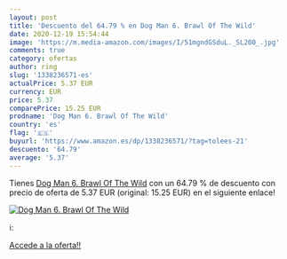 ```yaml
---
layout: post
title: 'Descuento del 64.79 % en Dog Man 6. Brawl Of The Wild'
date: 2020-12-19 15:54:44
image: 'https://m.media-amazon.com/images/I/51mgndGSduL._SL200_.jpg'
comments: true
category: ofertas
author: ring
slug: '1338236571-es'
actualPrice: 5.37 EUR
currency: EUR
price: 5.37
comparePrice: 15.25 EUR
prodname: 'Dog Man 6. Brawl Of The Wild'
country: 'es'
flag: '🇪🇸'
buyurl: 'https://www.amazon.es/dp/1338236571/?tag=tolees-21'
descuento: '64.79'
average: '5.37'
---
```


Tienes [Dog Man 6. Brawl Of The Wild](https://www.amazon.es/dp/1338236571/?tag=tolees-21) con un 64.79 % de descuento con precio de oferta de 5.37 EUR (original: 15.25 EUR) en el siguiente enlace!

[![Dog Man 6. Brawl Of The Wild](https://m.media-amazon.com/images/I/51mgndGSduL._SL200_.jpg)](https://www.amazon.es/dp/1338236571/?tag=tolees-21)

ℹ️:


[Accede a la oferta!!](https://www.amazon.es/dp/1338236571/?tag=tolees-21)
